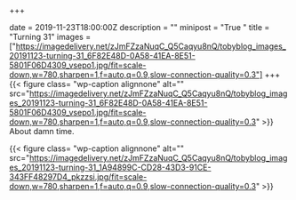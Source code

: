 +++

date = 2019-11-23T18:00:00Z
description = ""
minipost = "True "
title = "Turning 31"
images = ["https://imagedelivery.net/zJmFZzaNuqC_Q5Caqyu8nQ/tobyblog_images_20191123-turning-31_6F82E48D-0A58-41EA-8E51-5801F06D4309_vsepo1.jpg/fit=scale-down,w=780,sharpen=1,f=auto,q=0.9,slow-connection-quality=0.3"]
+++
{{< figure class= "wp-caption alignnone" alt="" src="https://imagedelivery.net/zJmFZzaNuqC_Q5Caqyu8nQ/tobyblog_images_20191123-turning-31_6F82E48D-0A58-41EA-8E51-5801F06D4309_vsepo1.jpg/fit=scale-down,w=780,sharpen=1,f=auto,q=0.9,slow-connection-quality=0.3" >}}  
About damn time.  
  
{{< figure class= "wp-caption alignnone" alt="" src="https://imagedelivery.net/zJmFZzaNuqC_Q5Caqyu8nQ/tobyblog_images_20191123-turning-31_1A94899C-CD28-43D3-91CE-343FF48297D4_pkzzsi.jpg/fit=scale-down,w=780,sharpen=1,f=auto,q=0.9,slow-connection-quality=0.3" >}}
